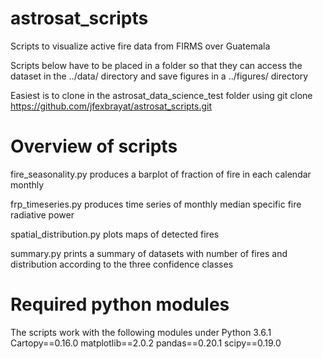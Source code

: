 # astrosat_scripts
Scripts to visualize active fire data from FIRMS over Guatemala

Scripts below have to be placed in a folder so that they can access the
dataset in the ../data/ directory and save figures in a ../figures/ directory

Easiest is to clone in the astrosat_data_science_test folder using
git clone https://github.com/jfexbrayat/astrosat_scripts.git

# Overview of scripts

fire_seasonality.py
produces a barplot of fraction of fire in each calendar monthly

frp_timeseries.py
produces time series of monthly median specific fire radiative power

spatial_distribution.py
plots maps of detected fires

summary.py
prints a summary of datasets with number of fires and distribution according to
the three confidence classes

# Required python modules

The scripts work with the following modules under Python 3.6.1
Cartopy==0.16.0
matplotlib==2.0.2
pandas==0.20.1
scipy==0.19.0
